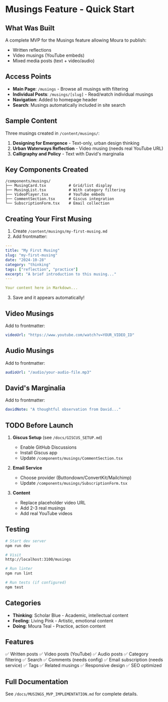 # Musings Feature - Quick Start

## What Was Built

A complete MVP for the Musings feature allowing Moura to publish:
- Written reflections
- Video musings (YouTube embeds)
- Mixed media posts (text + video/audio)

## Access Points

- **Main Page**: `/musings` - Browse all musings with filtering
- **Individual Posts**: `/musings/[slug]` - Read/watch individual musings
- **Navigation**: Added to homepage header
- **Search**: Musings automatically included in site search

## Sample Content

Three musings created in `/content/musings/`:
1. **Designing for Emergence** - Text-only, urban design thinking
2. **Urban Waterways Reflection** - Video musing (needs real YouTube URL)
3. **Calligraphy and Policy** - Text with David's marginalia

## Key Components Created

```
/components/musings/
├── MusingCard.tsx          # Grid/list display
├── MusingList.tsx          # With category filtering
├── VideoPlayer.tsx         # YouTube embeds
├── CommentSection.tsx      # Giscus integration
└── SubscriptionForm.tsx    # Email collection
```

## Creating Your First Musing

1. Create `/content/musings/my-first-musing.md`
2. Add frontmatter:

```yaml
---
title: "My First Musing"
slug: "my-first-musing"
date: "2024-10-28"
category: "thinking"
tags: ["reflection", "practice"]
excerpt: "A brief introduction to this musing..."
---

Your content here in Markdown...
```

3. Save and it appears automatically!

## Video Musings

Add to frontmatter:
```yaml
videoUrl: "https://www.youtube.com/watch?v=YOUR_VIDEO_ID"
```

## Audio Musings

Add to frontmatter:
```yaml
audioUrl: "/audio/your-audio-file.mp3"
```

## David's Marginalia

Add to frontmatter:
```yaml
davidNote: "A thoughtful observation from David..."
```

## TODO Before Launch

1. **Giscus Setup** (see `/docs/GISCUS_SETUP.md`)
   - Enable GitHub Discussions
   - Install Giscus app
   - Update `/components/musings/CommentSection.tsx`

2. **Email Service**
   - Choose provider (Buttondown/ConvertKit/Mailchimp)
   - Update `/components/musings/SubscriptionForm.tsx`

3. **Content**
   - Replace placeholder video URL
   - Add 2-3 real musings
   - Add real YouTube videos

## Testing

```bash
# Start dev server
npm run dev

# Visit
http://localhost:3100/musings

# Run linter
npm run lint

# Run tests (if configured)
npm test
```

## Categories

- **Thinking**: Scholar Blue - Academic, intellectual content
- **Feeling**: Living Pink - Artistic, emotional content
- **Doing**: Moura Teal - Practice, action content

## Features

✅ Written posts
✅ Video posts (YouTube)
✅ Audio posts
✅ Category filtering
✅ Search
✅ Comments (needs config)
✅ Email subscription (needs service)
✅ Tags
✅ Related musings
✅ Responsive design
✅ SEO optimized

## Full Documentation

See `/docs/MUSINGS_MVP_IMPLEMENTATION.md` for complete details.

